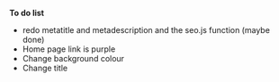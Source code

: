 **To do list**

* redo metatitle and metadescription and the seo.js function (maybe done)
* Home page link is purple
* Change background colour
* Change title
